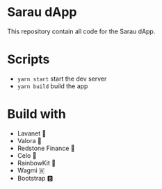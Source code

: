# Sarau dApp
This repository contain all code for the Sarau dApp.

# Scripts
- `yarn start` start the dev server
- `yarn build` build the app

# Build with

- Lavanet 🌋
- Valora 🌱
- Redstone Finance 🔺
- Celo 💚
- RainbowKit 🌈
- Wagmi 🇼
- Bootstrap 🅱️

